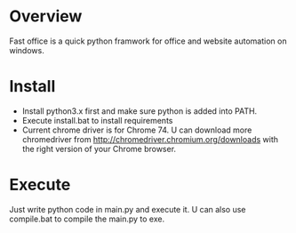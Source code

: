 # Overview
Fast office is a quick python framwork for office and website automation on windows.

# Install
* Install python3.x first and make sure python is added into PATH.
* Execute install.bat to install requirements
* Current chrome driver is for Chrome 74. U can download more chromedriver from http://chromedriver.chromium.org/downloads with the right version of your Chrome browser.

# Execute
Just write python code in main.py and execute it.
U can also use compile.bat to compile the main.py to exe.
